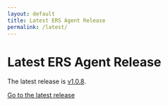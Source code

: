 ```yaml
---
layout: default
title: Latest ERS Agent Release
permalink: /latest/
---
```


# Latest ERS Agent Release

The latest release is [v1.0.8](/).

[Go to the latest release](/)
